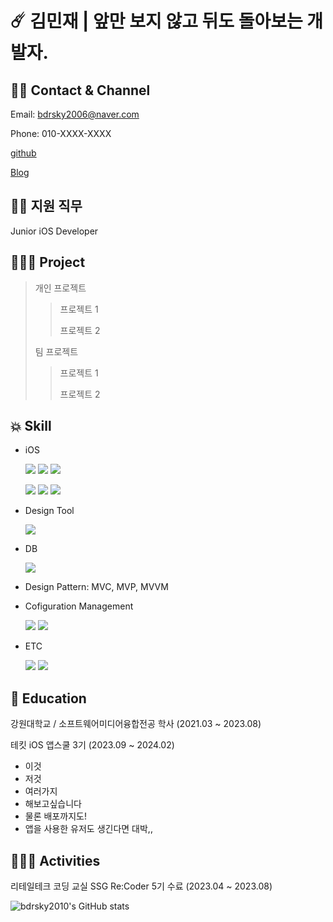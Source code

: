 # ☄️ 김민재 | 앞만 보지 않고 뒤도 돌아보는 개발자.

## 🤳🏼 Contact & Channel
  Email: bdrsky2006@naver.com

  Phone: 010-XXXX-XXXX

  [github](https://github.com/bdrsky2010)
  

  [Blog](https://minjae1995.tistory.com/)

## 🙋🏻 지원 직무
  Junior iOS Developer

## 🧑🏻‍💻 Project
> 개인 프로젝트
>> 프로젝트 1
>>
>> 프로젝트 2
>
> 팀 프로젝트
>
>> 프로젝트 1
>>
>> 프로젝트 2

## 💥 Skill
  * iOS

    <img src="https://img.shields.io/badge/Swift-F05138?style=plastic&logo=swift&logoColor=white"> <img src="https://img.shields.io/badge/UIkit-2396F3?style=plastic&logo=uikit&logoColor=white"> <img src="https://img.shields.io/badge/SwiftUI-F05138?style=plastic&logo=swift&logoColor=white"> 

    <img src="https://img.shields.io/badge/Combine-F05138?style=plastic&logo=swift&logoColor=white"> <img src="https://img.shields.io/badge/Alamofire-F05138?style=plastic&logo=swift&logoColor=white"> <img src="https://img.shields.io/badge/ReactiveX-B7178C?style=plastic&logo=reactivex&logoColor=white">
  * Design Tool

    <img src="https://img.shields.io/badge/Figma-F24E1E?style=plastic&logo=figma&logoColor=white">
  * DB

    <img src="https://img.shields.io/badge/Firebase-FFCA28?style=plastic&logo=firebase&logoColor=white">
  * Design Pattern: MVC, MVP, MVVM
  * Cofiguration Management

    <img src="https://img.shields.io/badge/git-F05032?style=plastic&logo=git&logoColor=white"> <img src="https://img.shields.io/badge/github-181717?style=plastic&logo=github&logoColor=white">  
  * ETC
  
    <img src="https://img.shields.io/badge/c-A8B9CC?style=plastic&logo=c%2B%2B&logoColor=white"> <img src="https://img.shields.io/badge/c++-00599C?style=plastic&logo=cplusplus&logoColor=white">

## 🏫 Education
  강원대학교 / 소프트웨어미디어융합전공 학사 (2021.03 ~ 2023.08)


  테킷 iOS 앱스쿨 3기 (2023.09 ~ 2024.02)
  * 이것
  * 저것
  * 여러가지
  * 해보고싶습니다
  * 물론 배포까지도!
  * 앱을 사용한 유저도 생긴다면 대박,,

## 🧑🏻‍🏫 Activities
  리테일테크 코딩 교실 SSG Re:Coder 5기 수료 (2023.04 ~ 2023.08)


![bdrsky2010's GitHub stats](https://github-readme-stats.vercel.app/api?username=bdrsky2010&theme=kacho_ga&show_icons=true)
